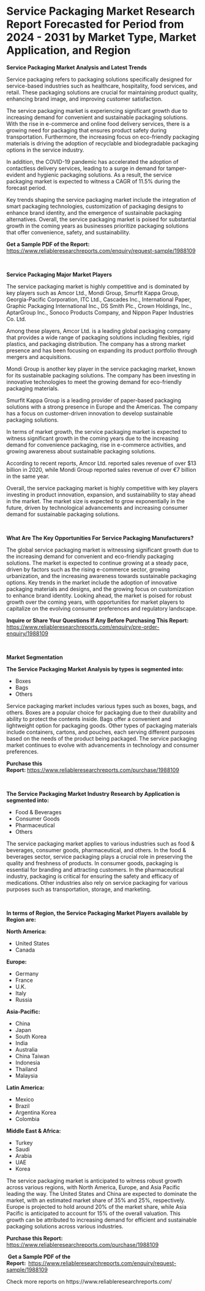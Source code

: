 <p><h1>Service Packaging Market Research Report Forecasted for Period from 2024 -  2031 by Market Type, Market Application, and Region</h1></p><p><strong>Service Packaging Market Analysis and Latest Trends</strong></p>
<p><p>Service packaging refers to packaging solutions specifically designed for service-based industries such as healthcare, hospitality, food services, and retail. These packaging solutions are crucial for maintaining product quality, enhancing brand image, and improving customer satisfaction.</p><p>The service packaging market is experiencing significant growth due to increasing demand for convenient and sustainable packaging solutions. With the rise in e-commerce and online food delivery services, there is a growing need for packaging that ensures product safety during transportation. Furthermore, the increasing focus on eco-friendly packaging materials is driving the adoption of recyclable and biodegradable packaging options in the service industry.</p><p>In addition, the COVID-19 pandemic has accelerated the adoption of contactless delivery services, leading to a surge in demand for tamper-evident and hygienic packaging solutions. As a result, the service packaging market is expected to witness a CAGR of 11.5% during the forecast period.</p><p>Key trends shaping the service packaging market include the integration of smart packaging technologies, customization of packaging designs to enhance brand identity, and the emergence of sustainable packaging alternatives. Overall, the service packaging market is poised for substantial growth in the coming years as businesses prioritize packaging solutions that offer convenience, safety, and sustainability.</p></p>
<p><strong>Get a Sample PDF of the Report:&nbsp;</strong> <a href="https://www.reliableresearchreports.com/enquiry/request-sample/1988109">https://www.reliableresearchreports.com/enquiry/request-sample/1988109</a></p>
<p>&nbsp;</p>
<p><strong>Service Packaging Major Market Players</strong></p>
<p><p>The service packaging market is highly competitive and is dominated by key players such as Amcor Ltd., Mondi Group, Smurfit Kappa Group, Georgia-Pacific Corporation, ITC Ltd., Cascades Inc., International Paper, Graphic Packaging International Inc., DS Smith Plc., Crown Holdings, Inc., AptarGroup Inc., Sonoco Products Company, and Nippon Paper Industries Co. Ltd.</p><p>Among these players, Amcor Ltd. is a leading global packaging company that provides a wide range of packaging solutions including flexibles, rigid plastics, and packaging distribution. The company has a strong market presence and has been focusing on expanding its product portfolio through mergers and acquisitions.</p><p>Mondi Group is another key player in the service packaging market, known for its sustainable packaging solutions. The company has been investing in innovative technologies to meet the growing demand for eco-friendly packaging materials.</p><p>Smurfit Kappa Group is a leading provider of paper-based packaging solutions with a strong presence in Europe and the Americas. The company has a focus on customer-driven innovation to develop sustainable packaging solutions.</p><p>In terms of market growth, the service packaging market is expected to witness significant growth in the coming years due to the increasing demand for convenience packaging, rise in e-commerce activities, and growing awareness about sustainable packaging solutions.</p><p>According to recent reports, Amcor Ltd. reported sales revenue of over $13 billion in 2020, while Mondi Group reported sales revenue of over €7 billion in the same year.</p><p>Overall, the service packaging market is highly competitive with key players investing in product innovation, expansion, and sustainability to stay ahead in the market. The market size is expected to grow exponentially in the future, driven by technological advancements and increasing consumer demand for sustainable packaging solutions.</p></p>
<p>&nbsp;</p>
<p><strong>What Are The Key Opportunities For Service Packaging Manufacturers?</strong></p>
<p><p>The global service packaging market is witnessing significant growth due to the increasing demand for convenient and eco-friendly packaging solutions. The market is expected to continue growing at a steady pace, driven by factors such as the rising e-commerce sector, growing urbanization, and the increasing awareness towards sustainable packaging options. Key trends in the market include the adoption of innovative packaging materials and designs, and the growing focus on customization to enhance brand identity. Looking ahead, the market is poised for robust growth over the coming years, with opportunities for market players to capitalize on the evolving consumer preferences and regulatory landscape.</p></p>
<p><strong>Inquire or Share Your Questions If Any Before Purchasing This Report:</strong> <a href="https://www.reliableresearchreports.com/enquiry/pre-order-enquiry/1988109">https://www.reliableresearchreports.com/enquiry/pre-order-enquiry/1988109</a></p>
<p>&nbsp;</p>
<p><strong>Market Segmentation</strong></p>
<p><strong>The Service Packaging Market Analysis by types is segmented into:</strong></p>
<p><ul><li>Boxes</li><li>Bags</li><li>Others</li></ul></p>
<p><p>Service packaging market includes various types such as boxes, bags, and others. Boxes are a popular choice for packaging due to their durability and ability to protect the contents inside. Bags offer a convenient and lightweight option for packaging goods. Other types of packaging materials include containers, cartons, and pouches, each serving different purposes based on the needs of the product being packaged. The service packaging market continues to evolve with advancements in technology and consumer preferences.</p></p>
<p><strong>Purchase this Report:&nbsp;</strong><a href="https://www.reliableresearchreports.com/purchase/1988109">https://www.reliableresearchreports.com/purchase/1988109</a></p>
<p>&nbsp;</p>
<p><strong>The Service Packaging Market Industry Research by Application is segmented into:</strong></p>
<p><ul><li>Food & Beverages</li><li>Consumer Goods</li><li>Pharmaceutical</li><li>Others</li></ul></p>
<p><p>The service packaging market applies to various industries such as food & beverages, consumer goods, pharmaceutical, and others. In the food & beverages sector, service packaging plays a crucial role in preserving the quality and freshness of products. In consumer goods, packaging is essential for branding and attracting customers. In the pharmaceutical industry, packaging is critical for ensuring the safety and efficacy of medications. Other industries also rely on service packaging for various purposes such as transportation, storage, and marketing.</p></p>
<p>&nbsp;</p>
<p><strong>In terms of Region, the Service Packaging Market Players available by Region are:</strong></p>
<p>
    <p> <strong> North America: </strong>
        <ul>
            <li>United States</li>
            <li>Canada</li>
        </ul>
        </p> 
    <p> <strong> Europe: </strong>
        <ul>
            <li>Germany</li>
            <li>France</li>
            <li>U.K.</li>
            <li>Italy</li>
            <li>Russia</li>
        </ul>
        </p> 
    <p> <strong> Asia-Pacific: </strong>
        <ul>
            <li>China</li>
            <li>Japan</li>
            <li>South Korea</li>
            <li>India</li>
            <li>Australia</li>
            <li>China Taiwan</li>
            <li>Indonesia</li>
            <li>Thailand</li>
            <li>Malaysia</li>
        </ul>
        </p> 
    <p> <strong> Latin America: </strong>
        <ul>
            <li>Mexico</li>
            <li>Brazil</li>
            <li>Argentina Korea</li>
            <li>Colombia</li>
        </ul>
        </p> 
    <p> <strong> Middle East & Africa: </strong>
        <ul>
            <li>Turkey</li>
            <li>Saudi</li>
            <li>Arabia</li>
            <li>UAE</li>
            <li>Korea</li>
        </ul>
    </p>
    </p>
<p><p>The service packaging market is anticipated to witness robust growth across various regions, with North America, Europe, and Asia Pacific leading the way. The United States and China are expected to dominate the market, with an estimated market share of 35% and 25%, respectively. Europe is projected to hold around 20% of the market share, while Asia Pacific is anticipated to account for 15% of the overall valuation. This growth can be attributed to increasing demand for efficient and sustainable packaging solutions across various industries.</p></p>
<p><strong>Purchase this Report: </strong><a href="https://www.reliableresearchreports.com/purchase/1988109">https://www.reliableresearchreports.com/purchase/1988109</a></p>
<p>&nbsp;<strong>Get a Sample PDF of the Report:&nbsp;&nbsp;</strong><a href="https://www.reliableresearchreports.com/enquiry/request-sample/1988109">https://www.reliableresearchreports.com/enquiry/request-sample/1988109</a></p>
<p><strong></strong></p>
<p>Check more reports on https://www.reliableresearchreports.com/</p>